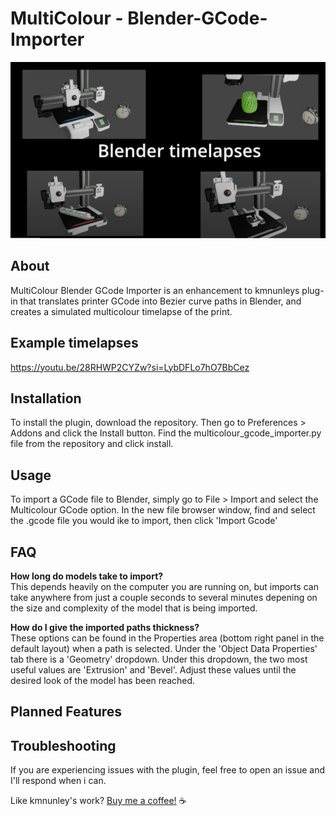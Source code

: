 # MultiColour - Blender-GCode-Importer

![Youtube Thumbnail](/images/YoutubeThumbnail.png)


## About

MultiColour Blender GCode Importer is an enhancement to kmnunleys  plug-in that translates printer GCode into Bezier curve paths in Blender, and creates a simulated multicolour timelapse of the print.

## Example timelapses
https://youtu.be/28RHWP2CYZw?si=LybDFLo7hO7BbCez


## Installation
To install the plugin, download the repository. Then go to Preferences > Addons and click the Install button. Find the multicolour_gcode_importer.py file from the repository and click install.

## Usage
To import a GCode file to Blender, simply go to File > Import and select the Multicolour GCode option. In the new file browser window, find and select the .gcode file you would ike to import, then click 'Import Gcode'

## FAQ
**How long do models take to import?**<br>
This depends heavily on the computer you are running on, but imports can take anywhere from just a couple seconds to several minutes depening on the size and complexity of the model that is being imported.

**How do I give the imported paths thickness?**<br>
These options can be found in the Properties area (bottom right panel in the default layout) when a path is selected. Under the 'Object Data Properties' tab there is a 'Geometry' dropdown. Under this dropdown, the two most useful values are 'Extrusion' and 'Bevel'. Adjust these values until the desired look of the model has been reached.

## Planned Features


## Troubleshooting
If you are experiencing issues with the plugin, feel free to open an issue and I'll respond when i can.


Like kmnunley's work?
[Buy me a coffee!](https://www.buymeacoffee.com/kmnunley) :coffee:
